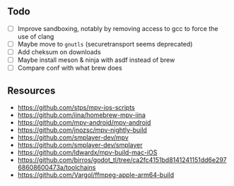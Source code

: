 ## Todo

- [ ] Improve sandboxing, notably by removing access to gcc to force the use of
      clang
- [ ] Maybe move to `gnutls` (securetransport seems deprecated)
- [ ] Add cheksum on downloads
- [ ] Maybe install meson & ninja with asdf instead of brew
- [ ] Compare conf with what brew does

## Resources

- https://github.com/stps/mpv-ios-scripts
- https://github.com/iina/homebrew-mpv-iina
- https://github.com/mpv-android/mpv-android
- https://github.com/jnozsc/mpv-nightly-build
- https://github.com/smplayer-dev/mpv
- https://github.com/smplayer-dev/smplayer
- https://github.com/ldwardx/mpv-build-mac-iOS
- https://github.com/birros/godot_tl/tree/ca2fc4151bd8141241151dd6e29768608600473a/toolchains
- https://github.com/Vargol/ffmpeg-apple-arm64-build
